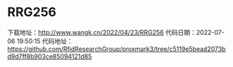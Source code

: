 # RRG256
下载地址：http://www.wangk.cn/2022/04/23/RRG256
代码日期：2022-07-06 19:50:15
代码地址：https://github.com/RfidResearchGroup/proxmark3/tree/c5119e5bead2073bd9d7ff8b903ce85094121d85
